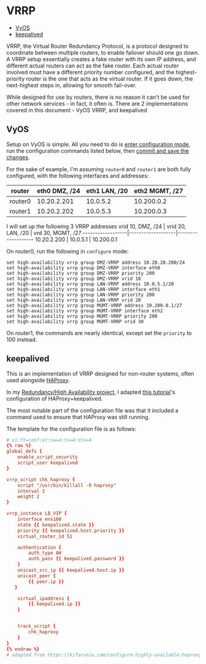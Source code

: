 # VRRP

<!-- vim-markdown-toc GFM -->

* [VyOS](#vyos)
* [keepalived](#keepalived)

<!-- vim-markdown-toc -->

VRRP, the Virtual Router Redundancy Protocol, is a protocol designed to coordinate between multiple routers, to enable failover should one go down. A VRRP setup essentially creates a fake router with its own IP address, and different actual routers can act as the fake router. Each actual router involved must have a different priority number configured, and the highest-priority router is the one that acts as the virtual router. If it goes down, the next-highest steps in, allowing for smooth fail-over.

While designed for use by routers, there is no reason it can't be used for other network services - in fact, it often is. There are 2 implementations covered in this document - VyOS VRRP, and keepalived

## VyOS

Setup on VyOS is simple. All you need to do is [enter configuration mode](../VyOS.md#entering-configuration-mode), run the configuration commands listed below, then [commit and save the changes](../VyOS.md#save-configuration-changes).

For the sake of example, I'm assuming `router0` and `router1` are both fully configured, with the following interfaces and addresses:


router  | eth0 DMZ, /24 | eth1 LAN, /20 | eth2 MGMT, /27
--------|---------------|---------------|---------------
router0 | 10.20.2.201   | 10.0.5.2      | 10.200.0.2
router1 | 10.20.2.202   | 10.0.5.3      | 10.200.0.3

I will set up the following 3 VRRP addresses
vrid 10, DMZ, /24 | vrid 20, LAN, /20 | vrd 30, MGMT, /27
------------------|-------------------|-------------------
10.20.2.200       | 10.0.5.1          | 10.200.0.1

On router0, run the following in `configure` mode:

```
set high-availability vrrp group DMZ-VRRP address 10.20.20.200/24
set high-availability vrrp group DMZ-VRRP interface eth0
set high-availability vrrp group DMZ-VRRP priority 200
set high-availability vrrp group DMZ-VRRP vrid 10
set high-availability vrrp group LAN-VRRP address 10.0.5.1/20
set high-availability vrrp group LAN-VRRP interface eth1
set high-availability vrrp group LAN-VRRP priority 200
set high-availability vrrp group LAN-VRRP vrid 20
set high-availability vrrp group MGMT-VRRP address 10.200.0.1/27
set high-availability vrrp group MGMT-VRRP interface eth2
set high-availability vrrp group MGMT-VRRP priority 200
set high-availability vrrp group MGMT-VRRP vrid 30
```

On router1, the commands are nearly identical, except set the `priority` to 100 instead.

## keepalived

This is an implementation of VRRP designed for non-router systems, often used alongside [HAProxy](./HAProxy.md).

In my [Redundancy/High Availability project](https://github.com/eliminmax/cncs-journal/wiki/Working-Notes%3A-SEC440%3A-High-Availability-Project), I adapted [this tutorial](https://kifarunix.com/configure-highly-available-haproxy-with-keepalived-on-ubuntu-20-04/)'s configuration of HAProxy+keepalived.

The most notable part of the configuration file was that it included a command used to ensure that HAProxy was still running.

The template for the configuration file is as follows:

```conf
# vi:ft=conf:et:sw=4:ts=4:sts=4
{% raw %}
global_defs {
    enable_script_security
    script_user keepalived
}

vrrp_script chk_haproxy {
    script "/usr/bin/killall -0 haproxy"
    interval 2
    weight 2
}

vrrp_instance LB_VIP {
    interface ens160
    state {{ keepalived.state }}
    priority {{ keepalived.host.priority }}
    virtual_router_id 51

    authentication {
        auth_type AH
        auth_pass {{ keepalived.password }}
    }
    unicast_src_ip {{ keepalived.host.ip }}
    unicast_peer {
        {{ peer.ip }}
   }

    virtual_ipaddress {
        {{ keepalived.ip }}
    }


    track_script {
        chk_haproxy
    }
}
{% endraw %}
# adapted from https://kifarunix.com/configure-highly-available-haproxy-with-keepalived-on-ubuntu-20-04/#ipforwardingandnon-localbind
```

